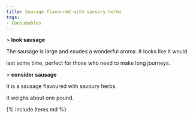 ```yaml
---
title: Sausage flavoured with savoury herbs
tags:
- Consumables
---
```


\> **look sausage**

The sausage is large and exudes a wonderful aroma. It looks like it
would

last some time, perfect for those who need to make long journeys.

\> **consider sausage**

It is a sausage flavoured with savoury herbs.

It weighs about one pound.

{% include Items.md %}
